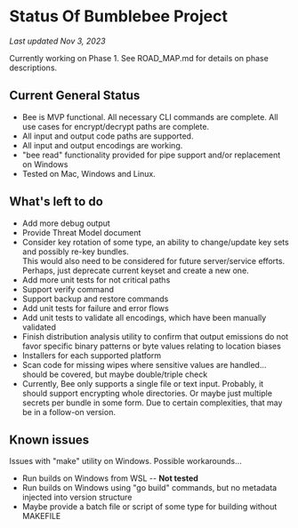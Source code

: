 # Status Of Bumblebee Project
_Last updated Nov 3, 2023_

Currently working on Phase 1.  See ROAD_MAP.md for details on phase descriptions.

## Current General Status
- Bee is MVP functional.  All necessary CLI commands are complete.  All use cases for encrypt/decrypt 
paths are complete.
- All input and output code paths are supported.
- All input and output encodings are working.
- "bee read" functionality provided for pipe support and/or replacement on Windows
- Tested on Mac, Windows and Linux.

## What's left to do
- Add more debug output
- Provide Threat Model document
- Consider key rotation of some type, an ability to change/update key sets and possibly re-key bundles.  
This would also need to be considered for future server/service efforts.  Perhaps, just deprecate current
keyset and create a new one.
- Add more unit tests for not critical paths 
- Support verify command
- Support backup and restore commands
- Add unit tests for failure and error flows
- Add unit tests to validate all encodings, which have been manually validated
- Finish distribution analysis utility to confirm that output emissions do not favor specific binary 
patterns or byte values relating to location biases 
- Installers for each supported platform
- Scan code for missing wipes where sensitive values are handled... should be covered, but maybe double/triple check
- Currently, Bee only supports a single file or text input.  Probably, it should support encrypting whole directories.
Or maybe just multiple secrets per bundle in some form. Due to certain complexities, 
that may be in a follow-on version.  

## Known issues
Issues with "make" utility on Windows. Possible workarounds...
- Run builds on Windows from WSL -- **Not tested**
- Run builds on Windows using "go build" commands, but no metadata injected into version structure
- Maybe provide a batch file or script of some type for building without MAKEFILE
